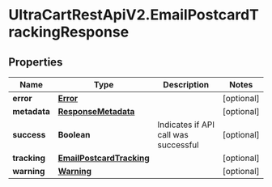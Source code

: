 # UltraCartRestApiV2.EmailPostcardTrackingResponse

## Properties
Name | Type | Description | Notes
------------ | ------------- | ------------- | -------------
**error** | [**Error**](Error.md) |  | [optional] 
**metadata** | [**ResponseMetadata**](ResponseMetadata.md) |  | [optional] 
**success** | **Boolean** | Indicates if API call was successful | [optional] 
**tracking** | [**EmailPostcardTracking**](EmailPostcardTracking.md) |  | [optional] 
**warning** | [**Warning**](Warning.md) |  | [optional] 


